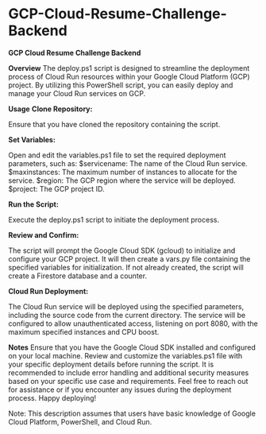 # GCP-Cloud-Resume-Challenge-Backend
**GCP Cloud Resume Challenge Backend**

**Overview**
The deploy.ps1 script is designed to streamline the deployment process of Cloud Run resources within your Google Cloud Platform (GCP) project. By utilizing this PowerShell script, you can easily deploy and manage your Cloud Run services on GCP.

**Usage**
**Clone Repository:**

Ensure that you have cloned the repository containing the script.

**Set Variables:**

Open and edit the variables.ps1 file to set the required deployment parameters, such as:
$servicename: The name of the Cloud Run service.
$maxinstances: The maximum number of instances to allocate for the service.
$region: The GCP region where the service will be deployed.
$project: The GCP project ID.

**Run the Script:**

Execute the deploy.ps1 script to initiate the deployment process.

**Review and Confirm:**

The script will prompt the Google Cloud SDK (gcloud) to initialize and configure your GCP project.
It will then create a vars.py file containing the specified variables for initialization.
If not already created, the script will create a Firestore database and a counter.

**Cloud Run Deployment:**

The Cloud Run service will be deployed using the specified parameters, including the source code from the current directory.
The service will be configured to allow unauthenticated access, listening on port 8080, with the maximum specified instances and CPU boost.

**Notes**
Ensure that you have the Google Cloud SDK installed and configured on your local machine.
Review and customize the variables.ps1 file with your specific deployment details before running the script.
It is recommended to include error handling and additional security measures based on your specific use case and requirements.
Feel free to reach out for assistance or if you encounter any issues during the deployment process. Happy deploying!

Note: This description assumes that users have basic knowledge of Google Cloud Platform, PowerShell, and Cloud Run.
